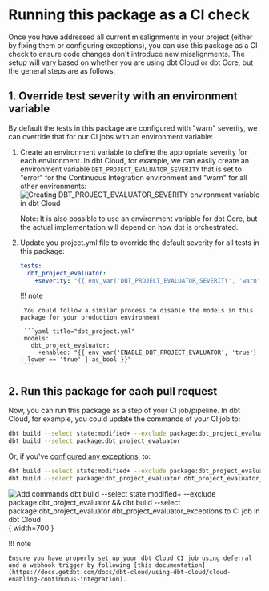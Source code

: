 # Running this package as a CI check

Once you have addressed all current misalignments in your project (either by fixing them or configuring exceptions), you can use this package as a CI check to ensure code changes don't introduce new misalignments. The setup will vary based on whether you are using dbt Cloud or dbt Core, but the general steps are as follows:

## 1. Override test severity with an environment variable

By default the tests in this package are configured with "warn" severity, we can override that for our CI jobs with an environment variable:

1. Create an environment variable to define the appropriate severity for each environment. In dbt Cloud, for example, we can easily create an environment variable `DBT_PROJECT_EVALUATOR_SEVERITY` that is set to "error" for the Continuous Integration environment and "warn" for all other environments:
![Creating DBT_PROJECT_EVALUATOR_SEVERITY environment variable in dbt Cloud](https://user-images.githubusercontent.com/53586774/190683057-cf38d8dd-de70-457c-b65b-3532dc8f5ea1.png)

    Note: It is also possible to use an environment variable for dbt Core, but the actual implementation will depend on how dbt is orchestrated.

1. Update you project.yml file to override the default severity for all tests in this package:

    ```yaml title="dbt_project.yml"
    tests:
      dbt_project_evaluator:
        +severity: "{{ env_var('DBT_PROJECT_EVALUATOR_SEVERITY', 'warn') }}"
    ```

    !!! note

        You could follow a similar process to disable the models in this package for your production environment

        ```yaml title="dbt_project.yml"
        models:
          dbt_project_evaluator:
            +enabled: "{{ env_var('ENABLE_DBT_PROJECT_EVALUATOR', 'true') | lower == 'true' | as_bool }}"
        ```

## 2. Run this package for each pull request

Now, you can run this package as a step of your CI job/pipeline. In dbt Cloud, for example, you could update the commands of your CI job to:

```bash
dbt build --select state:modified+ --exclude package:dbt_project_evaluator
dbt build --select package:dbt_project_evaluator
```

Or, if you've [configured any exceptions](customization/exceptions.md), to:

```bash
dbt build --select state:modified+ --exclude package:dbt_project_evaluator
dbt build --select package:dbt_project_evaluator dbt_project_evaluator_exceptions
```

![Add commands dbt build --select state:modified+ --exclude package:dbt_project_evaluator && dbt build --select package:dbt_project_evaluator dbt_project_evaluator_exceptions to CI job in dbt Cloud](https://user-images.githubusercontent.com/53586774/194086949-281cec1b-e6bf-4df2-a63f-302dc3bc4ba6.png){ width=700 }

!!! note

    Ensure you have properly set up your dbt Cloud CI job using deferral and a webhook trigger by following [this documentation](https://docs.getdbt.com/docs/dbt-cloud/using-dbt-cloud/cloud-enabling-continuous-integration).
